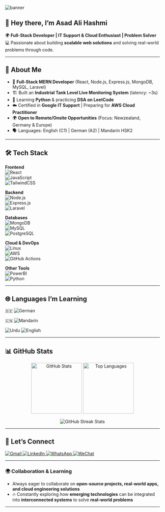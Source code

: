 <!-- Profile Banner (Optional - Replace with your own image if you want) -->
![banner](https://user-images.githubusercontent.com/74038190/216154632-24ef2f35-7a06-4b7e-a3e6-68af6a80b274.png)

## 👋 Hey there, I’m **Asad Ali Hashmi**  

🌍 **Full-Stack Developer | IT Support & Cloud Enthusiast | Problem Solver**  
💻 Passionate about building **scalable web solutions** and solving real-world problems through code.  

---

## 🚀 About Me  
- 🔹 **Full-Stack MERN Developer** (React, Node.js, Express.js, MongoDB, MySQL, Laravel)  
- 🏗️ Built an **Industrial Tank Level Live Monitoring System** (latency: ~3s)  
- 🐍 Learning **Python** & practicing **DSA on LeetCode**  
- ☁️ Certified in **Google IT Support** | Preparing for **AWS Cloud Practitioner**  
- 🌍 **Open to Remote/Onsite Opportunities** (Focus: Newzealand, Germany & Europe)  
- 🗣️ Languages: English (C1) | German (A2) | Mandarin HSK2  

---

## 🛠️ Tech Stack  

**Frontend**  
![React](https://img.shields.io/badge/React-61DAFB?style=for-the-badge&logo=react&logoColor=black)  
![JavaScript](https://img.shields.io/badge/JavaScript-F7DF1E?style=for-the-badge&logo=javascript&logoColor=black)  
![TailwindCSS](https://img.shields.io/badge/TailwindCSS-38B2AC?style=for-the-badge&logo=tailwind-css&logoColor=white)  

**Backend**  
![Node.js](https://img.shields.io/badge/Node.js-339933?style=for-the-badge&logo=nodedotjs&logoColor=white)  
![Express.js](https://img.shields.io/badge/Express.js-000000?style=for-the-badge&logo=express&logoColor=white)  
![Laravel](https://img.shields.io/badge/Laravel-FF2D20?style=for-the-badge&logo=laravel&logoColor=white)  

**Databases**  
![MongoDB](https://img.shields.io/badge/MongoDB-4EA94B?style=for-the-badge&logo=mongodb&logoColor=white)  
![MySQL](https://img.shields.io/badge/MySQL-4479A1?style=for-the-badge&logo=mysql&logoColor=white)  
![PostgreSQL](https://img.shields.io/badge/PostgreSQL-316192?style=for-the-badge&logo=postgresql&logoColor=white)  

**Cloud & DevOps**  
![Linux](https://img.shields.io/badge/Linux-FCC624?style=for-the-badge&logo=linux&logoColor=black)  
![AWS](https://img.shields.io/badge/AWS-232F3E?style=for-the-badge&logo=amazon-aws&logoColor=white)  
![GitHub Actions](https://img.shields.io/badge/GitHub%20Actions-2088FF?style=for-the-badge&logo=github-actions&logoColor=white)  

**Other Tools**  
![PowerBI](https://img.shields.io/badge/Power%20BI-F2C811?style=for-the-badge&logo=powerbi&logoColor=black)  
![Python](https://img.shields.io/badge/Python-3776AB?style=for-the-badge&logo=python&logoColor=white)  

---
## 🌐 Languages I’m Learning  

<p align="left">
  <!-- German -->
  🇩🇪 <img src="https://img.shields.io/badge/German-A2/B1%20in%20Progress-black?style=for-the-badge&logo=google-translate&logoColor=white" alt="German"/>
  
  <!-- Mandarin -->
  🇨🇳 <img src="https://img.shields.io/badge/Mandarin-HSK%203%20in%20Progress-black?style=for-the-badge&logo=google-translate&logoColor=white" alt="Mandarin"/>
  
  <!-- Urdu -->
  <img src="https://img.shields.io/badge/🇵🇰%20Urdu-Native%20Proficiency-green?style=for-the-badge" alt="Urdu"/> 
  
  <!-- English -->
  <img src="https://img.shields.io/badge/🇬🇧%20English-C1%20(Advanced)-blue?style=for-the-badge" alt="English"/>
</p>


---
## 📊 GitHub Stats  

<p align="center">
  <img src="https://github-readme-stats.vercel.app/api?username=Hashmi1997&show_icons=true&theme=tokyonight" alt="GitHub Stats" height="165"/>
  <img src="https://github-readme-stats.vercel.app/api/top-langs/?username=Hashmi1997&layout=compact&theme=tokyonight" alt="Top Languages" height="165"/>
</p>  

<p align="center">
  <img src="https://github-readme-streak-stats.herokuapp.com/?user=Hashmi1997&theme=tokyonight" alt="GitHub Streak Stats"/>
</p>  

---

## 🤝 Let’s Connect  

<p align="left">
  <a href="mailto:asad.hashmi2009@gmail.com" target="_blank">
    <img src="https://img.shields.io/badge/Gmail-D14836?style=for-the-badge&logo=gmail&logoColor=white" alt="Gmail"/>
  </a>
  <a href="https://www.linkedin.com/in/your-linkedin-id" target="_blank">
    <img src="https://img.shields.io/badge/LinkedIn-0A66C2?style=for-the-badge&logo=linkedin&logoColor=white" alt="LinkedIn"/>
  </a>
  <a href="https://wa.me/923350248997" target="_blank">
    <img src="https://img.shields.io/badge/WhatsApp-25D366?style=for-the-badge&logo=whatsapp&logoColor=white" alt="WhatsApp"/>
  </a>
  <a href="https://raw.githubusercontent.com/Hashmi1997/Hashmi1997/main/assets/wechat-qr.png" target="_blank">
    <img src="https://img.shields.io/badge/WeChat-07C160?style=for-the-badge&logo=wechat&logoColor=white" alt="WeChat"/>
  </a>
</p>

---

### 🌍 Collaboration & Learning  

- Always eager to collaborate on **open-source projects, real-world apps, and cloud engineering solutions**  
- 🔥 Constantly exploring how **emerging technologies** can be integrated into **interconnected systems** to solve **real-world problems**  

---

 
